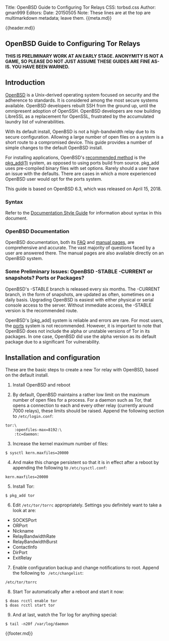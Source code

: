 Title: OpenBSD Guide to Configuring Tor Relays
CSS: torbsd.css
Author: gman999
Editors:
Date: 20150505
Note: These lines are at the top are multimarkdown metadata; leave them.
{{meta.md}}

{{header.md}}

## OpenBSD Guide to Configuring Tor Relays ##

__THIS IS PRELIMINARY WORK AT AN EARLY STAGE. ANONYMITY IS NOT A GAME, SO PLEASE DO NOT JUST ASSUME THESE GUIDES ARE FINE AS-IS. YOU HAVE BEEN WARNED.__

## Introduction ##

[OpenBSD] is a Unix-derived operating system focused on security and the adherence to standards. It is considered among the most secure systems available. OpenBSD developers rebuilt SSH from the ground up, until the omnipresent adoption of OpenSSH. OpenBSD developers are now building LibreSSL as a replacement for OpenSSL, frustrated by the accumulated laundry list of vulnerabilities.

With its default install, OpenBSD is not a high-bandwidth relay due to its secure configuration. Allowing a large number of open files on a system is a short route to a compromised device. This guide provides a number of simple changes to the default OpenBSD install.

For installing applications, OpenBSD's [recommended method] is the [pkg_add(1)] system, as opposed to using ports build from source. pkg_add uses pre-compiled binary files with set options. Rarely should a user have an issue with the defaults. There are cases in which a more experienced OpenBSD user would opt for the ports system.

This guide is based on OpenBSD 6.3, which was released on April 15, 2018.

### Syntax ###

Refer to the [Documentation Style Guide](doc-guide.html) for information about syntax in this document.

### OpenBSD Documentation ###

OpenBSD documentation, both its [FAQ] and [manual pages], are comprehensive and accurate. The vast majority of questions faced by a user are answered there. The manual pages are also available directly on an OpenBSD system.

### Some Preliminary Issues: OpenBSD -STABLE -CURRENT or snapshots? Ports or Packages? ###

OpenBSD's -STABLE branch is released every six months. The -CURRENT branch, in the form of snapshots, are updated as often, sometimes on a daily basis. Upgrading OpenBSD is easiest with either physical or serial console access to the server. Without immediate access, the -STABLE version is the recommended route.

OpenBSD's [pkg_add] system is reliable and errors are rare. For most users, the [ports] system is not recommended. However, it is important to note that OpenBSD does not include the alpha or unstable versions of Tor in its packages. In one case, OpenBSD did use the alpha version as its default package due to a significant Tor vulnerability.

## Installation and configuration ##

These are the basic steps to create a new Tor relay with OpenBSD, based on the default install.

1. Install OpenBSD and reboot

2. By default, OpenBSD maintains a rather low limit on the maximum number of open files for a process. For a daemon such as Tor, that opens a connection to each and every other relay (currently around 7000 relays), these limits should be raised. Append the following section to `/etc/login.conf`:

```
tor:\
	:openfiles-max=8192:\
	:tc=daemon:
```

3. Increase the kernel maximum number of files:

```shell
$ sysctl kern.maxfiles=20000
```

4. And make this change persistent so that it is in effect after a reboot by appending the following to `/etc/sysctl.conf`:

```
kern.maxfiles=20000
```

5. Install Tor:

```shell
$ pkg_add tor
```

6. Edit `/etc/tor/torrc` appropriately. Settings you definitely want to take a look at are:
* SOCKSPort
* ORPort
* Nickname
* RelayBandwidthRate
* RelayBandwidthBurst
* ContactInfo
* DirPort
* ExitRelay

7. Enable configuration backup and change notifications to root. Append the following to ` /etc/changelist`:
```
/etc/tor/torrc
```

8. Start Tor automatically after a reboot and start it now:

```shell
$ doas rcctl enable tor
$ doas rcctl start tor
```

9. And at last, watch the Tor log for anything special:

```shell
$ tail -n20f /var/log/daemon
```

[OpenBSD]: http://www.openbsd.org "OpenBSD Project"
[FAQ]: http://www.openbsd.org/faq/index.html "OpenBSD FAQ"
[manual pages]: http://www.openbsd.org/cgi-bin/man.cgi "OpenBSD Manual Pages"
[recommended method]: http://www.openbsd.org/faq/faq15.html#Intro "The OpenBSD packages and ports system"
[pkg_add(1)]: http://www.openbsd.org/faq/faq15.html#PkgMgmt "pkg_add system"
[ports]: http://www.openbsd.org/faq/faq15.html#Ports "ports system"

{{footer.md}}
